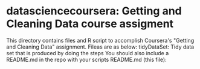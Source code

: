 # datasciencecoursera: Getting and Cleaning Data course assigment
This directory contains files and R script to accomplish Coursera's "Getting and Cleaning Data" assignment.
Fileas are as below:
tidyDataSet: Tidy data set that is produced by doing the steps 
You should also include a README.md in the repo with your scripts
README.md (this file): 
